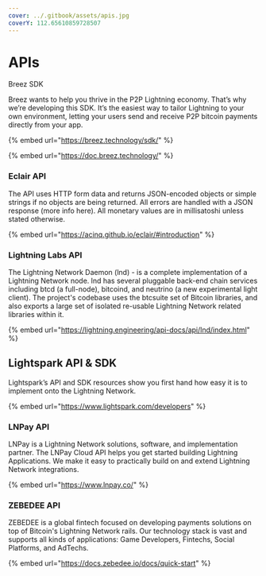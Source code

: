 ```yaml
---
cover: ../.gitbook/assets/apis.jpg
coverY: 112.65610859728507
---
```


# APIs

Breez SDK

Breez wants to help you thrive in the P2P Lightning economy. That’s why we’re developing this SDK. It’s the easiest way to tailor Lightning to your own environment, letting your users send and receive P2P bitcoin payments directly from your app.

{% embed url="https://breez.technology/sdk/" %}

{% embed url="https://doc.breez.technology/" %}

### Eclair API

The API uses HTTP form data and returns JSON-encoded objects or simple strings if no objects are being returned. All errors are handled with a JSON response (more info here). All monetary values are in millisatoshi unless stated otherwise.

{% embed url="https://acinq.github.io/eclair/#introduction" %}

### Lightning Labs API

The Lightning Network Daemon (lnd) - is a complete implementation of a Lightning Network node. lnd has several pluggable back-end chain services including btcd (a full-node), bitcoind, and neutrino (a new experimental light client). The project's codebase uses the btcsuite set of Bitcoin libraries, and also exports a large set of isolated re-usable Lightning Network related libraries within it.

{% embed url="https://lightning.engineering/api-docs/api/lnd/index.html" %}

## Lightspark API & SDK

Lightspark’s API and SDK resources show you first hand how easy it is to implement onto the Lightning Network.

{% embed url="https://www.lightspark.com/developers" %}

### LNPay API

LNPay is a Lightning Network solutions, software, and implementation partner. The LNPay Cloud API helps you get started building Lightning Applications. We make it easy to practically build on and extend Lightning Network integrations.

{% embed url="https://www.lnpay.co/" %}

### **ZEBEDEE API**

ZEBEDEE is a global fintech focused on developing payments solutions on top of Bitcoin's Lightning Network rails. Our technology stack is vast and supports all kinds of applications: Game Developers, Fintechs, Social Platforms, and AdTechs.

{% embed url="https://docs.zebedee.io/docs/quick-start" %}
